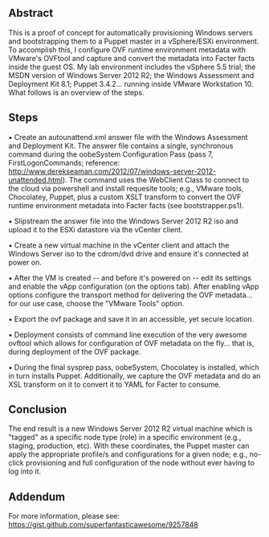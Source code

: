 Abstract
---------
This is a proof of concept for automatically provisioning Windows servers and bootstrapping them to a Puppet master in a vSphere/ESXi environment. To accomplish this, I configure OVF runtime environment metadata with VMware's OVFtool and capture and convert the metadata into Facter facts inside the guest OS. My lab environment includes the vSphere 5.5 trial; the MSDN version of Windows Server 2012 R2; the Windows Assessment and Deployment Kit 8.1;  Puppet 3.4.2... running inside VMware Workstation 10.  What follows is an overview of the steps.

Steps
---------

▪ Create an autounattend.xml answer file with the Windows Assessment and Deployment Kit. The answer file contains a single, synchronous command during the oobeSystem Configuration Pass (pass 7, FirstLogonCommands; reference: http://www.derekseaman.com/2012/07/windows-server-2012-unattended.html). The command uses the WebClient Class to connect to the cloud via powershell and install requesite tools; e.g., VMware tools, Chocolatey, Puppet, plus a custom XSLT transform to convert the OVF runtime environment metadata into Facter facts (see bootstrapper.ps1).

▪ Slipstream the answer file into the Windows Server 2012 R2 iso and upload it to the ESXi datastore via the vCenter client.

▪ Create a new virtual machine in the vCenter client and attach the Windows Server iso to the cdrom/dvd drive and ensure it's connected at power on.

▪ After the VM is created -- and before it's powered on -- edit its settings and enable the vApp configuration (on the options tab). After enabling vApp options configure the transport method for delivering the OVF metadata... for our use case, choose the "VMware Tools" option.  

▪ Export the ovf package and save it in an accessible, yet secure location.

▪ Deployment consists of command line execution of the very awesome ovftool which allows for configuration of OVF metadata on the fly... that is, during deployment of the OVF package.

▪ During the final sysprep pass, oobeSystem, Chocolatey is installed, which in turn installs Puppet. Additionally, we capture the OVF metadata and do an XSL transform on it to convert it to YAML for Facter to consume.


Conclusion
---------

The end result is a new Windows Server 2012 R2 virtual machine which is "tagged" as a specific node type (role) in a specific environment (e.g., staging, production, etc). With these coordinates, the Puppet master can apply the appropriate profile/s and configurations for a given node; e.g., no-click provisioning and full configuration of the node without ever having to log into it.

Addendum
---------
For more information, please see: https://gist.github.com/superfantasticawesome/9257848
